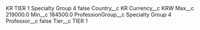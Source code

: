 <?xml version="1.0" encoding="UTF-8"?>
<CustomMetadata xmlns="http://soap.sforce.com/2006/04/metadata" xmlns:xsi="http://www.w3.org/2001/XMLSchema-instance" xmlns:xsd="http://www.w3.org/2001/XMLSchema">
    <label>KR TIER 1 Specialty Group 4</label>
    <protected>false</protected>
    <values>
        <field>Country__c</field>
        <value xsi:type="xsd:string">KR</value>
    </values>
    <values>
        <field>Currency__c</field>
        <value xsi:type="xsd:string">KRW</value>
    </values>
    <values>
        <field>Max__c</field>
        <value xsi:type="xsd:double">219000.0</value>
    </values>
    <values>
        <field>Min__c</field>
        <value xsi:type="xsd:double">184500.0</value>
    </values>
    <values>
        <field>ProfessionGroup__c</field>
        <value xsi:type="xsd:string">Specialty Group 4</value>
    </values>
    <values>
        <field>Professor__c</field>
        <value xsi:type="xsd:boolean">false</value>
    </values>
    <values>
        <field>Tier__c</field>
        <value xsi:type="xsd:string">TIER 1</value>
    </values>
</CustomMetadata>
